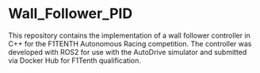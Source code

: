# Wall_Follower_PID
This repository contains the implementation of a wall follower controller in C++ for the F1TENTH Autonomous Racing competition. The controller was developed with ROS2 for use with the AutoDrive simulator and submitted via Docker Hub for F1Tenth qualification.
